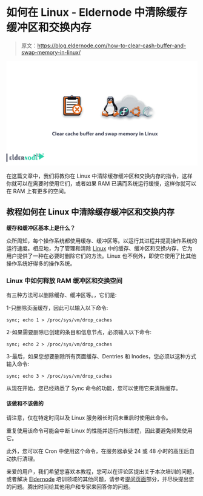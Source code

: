 # 如何在 Linux - Eldernode 中清除缓存缓冲区和交换内存

> 原文：<https://blog.eldernode.com/how-to-clear-cash-buffer-and-swap-memory-in-linux/>

![How to clear cache buffer and swap memory in Linux](img/1e9f0e23d40298568dd0b0319944a6a3.png)

在这篇文章中，我们将教你在 Linux 中清除缓存缓冲区和交换内存的指令，这样你就可以在需要时使用它们，或者如果 RAM 已满而系统运行缓慢，这样你就可以在 RAM 上有更多的空间。

## 教程如何在 Linux 中清除缓存缓冲区和交换内存

**缓存和缓冲区基本上是什么？**

众所周知，每个操作系统都使用缓存、缓冲区等。以运行其进程并提高操作系统的运行速度。相应地，为了管理和清除 [Linux](https://en.wikipedia.org/wiki/Linux) 中的缓存、缓冲区和交换内存，它为用户提供了一种在必要时删除它们的方法。Linux 也不例外，即使它使用了比其他操作系统好得多的操作系统。

### **Linux 中如何释放 RAM 缓冲区和交换空间**

有三种方法可以删除缓存、缓冲区等。，它们是:

1-只删除页面缓存，因此可以输入以下命令:

```
sync; echo 1 > /proc/sys/vm/drop_caches
```

2-如果需要删除已创建的条目和信息节点，必须输入以下命令:

```
sync; echo 2 > /proc/sys/vm/drop_caches
```

3-最后，如果您想要删除所有页面缓存、Dentries 和 Inodes，您必须以这种方式输入命令:

```
sync; echo 3 > /proc/sys/vm/drop_caches
```

从现在开始，您已经熟悉了 Sync 命令的功能，您可以使用它来清除缓存。

#### **该做和不该做的**

请注意，仅在特定时间以及 Linux 服务器长时间未重启时使用此命令。

重复使用该命令可能会中断 Linux 的性能并运行内核进程，因此要避免频繁使用它。

此外，您可以在 Cron 中使用这个命令，在服务器承受 24 或 48 小时的高压后自动执行清理。

亲爱的用户，我们希望您喜欢本教程，您可以在评论区提出关于本次培训的问题，或者解决 [Eldernode](https://eldernode.com/) 培训领域的其他问题，请参考[提问页面](https://eldernode.com/ask)部分，并尽快提出您的问题。腾出时间给其他用户和专家来回答你的问题。